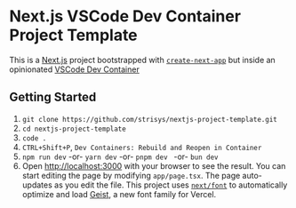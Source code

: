 # Next.js VSCode Dev Container Project Template

This is a [Next.js](https://nextjs.org) project bootstrapped with [`create-next-app`](https://nextjs.org/docs/app/api-reference/cli/create-next-app) but inside an opinionated [VSCode Dev Container](https://code.visualstudio.com/docs/devcontainers/create-dev-container)

## Getting Started

1. `git clone https://github.com/strisys/nextjs-project-template.git`
2. `cd nextjs-project-template`
3. `code .`
4. `CTRL+Shift+P`, `Dev Containers: Rebuild and Reopen in Container`
5. `npm run dev` -or- `yarn dev` -or- `pnpm dev ` -or- `bun dev`
6. Open [http://localhost:3000](http://localhost:3000) with your browser to see the result.  You can start editing the page by modifying `app/page.tsx`. The page auto-updates as you edit the file.  This project uses [`next/font`](https://nextjs.org/docs/app/building-your-application/optimizing/fonts) to automatically optimize and load [Geist](https://vercel.com/font), a new font family for Vercel.
